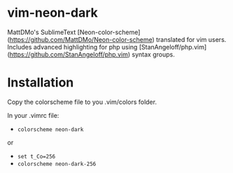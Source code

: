# vim-neon-dark
MattDMo's SublimeText [Neon-color-scheme] (https://github.com/MattDMo/Neon-color-scheme) translated for vim users. Includes advanced highlighting for php using [StanAngeloff/php.vim] (https://github.com/StanAngeloff/php.vim) syntax groups.

# Installation
Copy the colorscheme file to you .vim/colors folder.

In your .vimrc file:
- `colorscheme neon-dark`

or

- `set t_Co=256`
- `colorscheme neon-dark-256`
